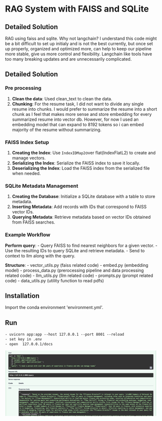 # RAG System with FAISS and SQLite

## Detailed Solution

RAG using faiss and sqlite. Why not langchain? I understand this code might be a bit difficult to set up initialy and is not the best currently, but once set up properly, organized and optimized more, can help to keep our pipeline more stable, give us more control and flexibility. Langchain like tools have too many breaking updates and are 
unnecessarily complicated.


## Detailed Solution

### Pre processing

1. **Clean the data**: Used clean_text to clean the data.
2. **Chunking**: For the resume task, I did not want to divide any single resume into chunks. I would prefer to summarize the resume into a short chunk as I feel that makes more sense and store embedding for every summarized resume into vector db. However, for now I used an embedding model that can expand to 8192 tokens so i can embed majority of the resume without summarizing.

### FAISS Index Setup

1. **Creating the Index**: Use `IndexIDMap2`over flat(IndexFlatL2) to create and manage vectors.
2. **Serializing the Index**: Serialize the FAISS index to save it locally.
3. **Deserializing the Index**: Load the FAISS index from the serialized file when needed.

### SQLite Metadata Management

1. **Creating the Database**: Initialize a SQLite database with a table to store metadata.
2. **Inserting Metadata**: Add records with IDs that correspond to FAISS vector IDs.
3. **Querying Metadata**: Retrieve metadata based on vector IDs obtained from FAISS searches.

### Example Workflow


**Perform query**:
    - Query FAISS to find nearest neighbors for a given vector.
    - Use the resulting IDs to query SQLite and retrieve metadata.
    - Send to context to llm along with the query.

**Structure**:
    - vector_utils.py (faiss related code)
    - embed.py (embedding model)
    - process_data.py (prerocessing pipeline and data processing related code)
    - llm_utils.py (llm related code)
    - prompts.py (prompt related code)
    - data_utils.py (utility function to read pdfs)

## Installation

Import the conda environment 'environment.yml'.

## Run
    - uvicorn app:app --host 127.0.0.1 --port 8001 --reload   
    - set key in .env
    - open  127.0.0.1/docs

![screenshot](test.png)






